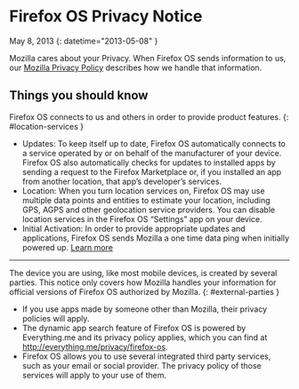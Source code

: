 # Firefox OS Privacy Notice

May 8, 2013
{: datetime="2013-05-08" }

Mozilla cares about your Privacy. When Firefox OS sends information to us, our [Mozilla Privacy Policy](https://www.mozilla.org/privacy/) describes how we handle that information.

## Things you should know

Firefox OS connects to us and others in order to provide product features.
{: #location-services }

* Updates: To keep itself up to date, Firefox OS automatically connects to a service operated by or on behalf of the manufacturer of your device. Firefox OS also automatically checks for updates to installed apps by sending a request to the Firefox Marketplace or, if you installed an app from another location, that app’s developer’s services.
* Location: When you turn location services on, Firefox OS may use multiple data points and entities to estimate your location, including GPS, AGPS and other geolocation service providers. You can disable location services in the Firefox OS “Settings” app on your device.
* Initial Activation: In order to provide appropriate updates and applications, Firefox OS sends Mozilla a one time data ping when initially powered up. [Learn more](https://wiki.mozilla.org/FirefoxOS/Metrics)

---------------------------------------

The device you are using, like most mobile devices, is created by several parties. This notice only covers how Mozilla handles your information for official versions of Firefox OS authorized by Mozilla.
{: #external-parties }

* If you use apps made by someone other than Mozilla, their privacy policies will apply.
* The dynamic app search feature of Firefox OS is powered by Everything.me and its privacy policy applies, which you can find at <http://everything.me/privacy/firefox-os>.
* Firefox OS allows you to use several integrated third party services, such as your email or social provider. The privacy policy of those services will apply to your use of them.
